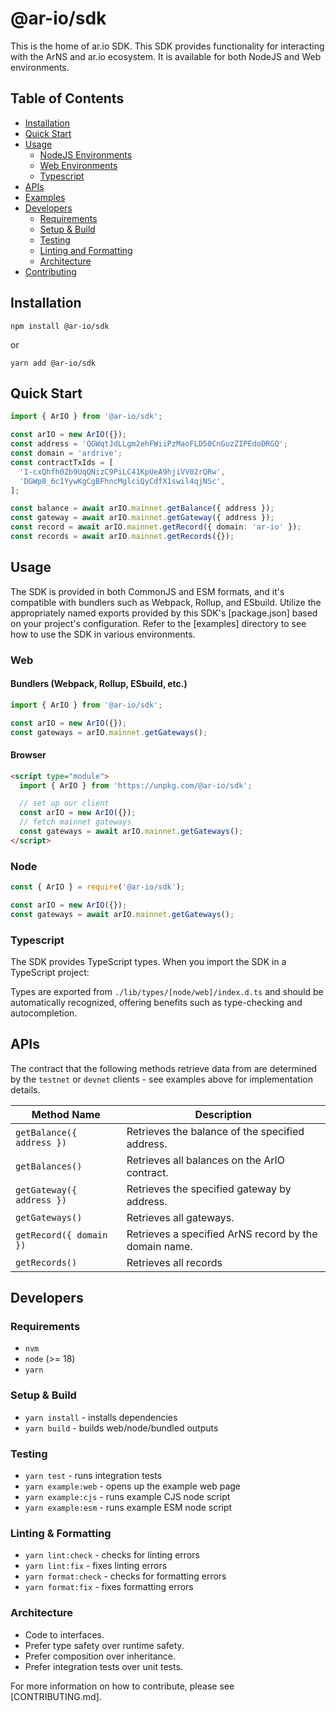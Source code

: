 # @ar-io/sdk

This is the home of ar.io SDK. This SDK provides functionality for interacting with the ArNS and ar.io ecosystem. It is available for both NodeJS and Web environments.

## Table of Contents

- [Installation](#installation)
- [Quick Start](#quick-start)
- [Usage](#usage)
  - [NodeJS Environments](#node)
  - [Web Environments](#web)
  - [Typescript](#typescript)
- [APIs](#apis)
- [Examples](./examples)
- [Developers](#developers)
  - [Requirements](#requirements)
  - [Setup & Build](#setup--build)
  - [Testing](#testing)
  - [Linting and Formatting](#linting--formatting)
  - [Architecture](#architecture)
- [Contributing](./CONTRIBUTING.md)

## Installation

```shell
npm install @ar-io/sdk
```

or

```shell
yarn add @ar-io/sdk
```

## Quick Start

```typescript
import { ArIO } from '@ar-io/sdk';

const arIO = new ArIO({});
const address = 'QGWqtJdLLgm2ehFWiiPzMaoFLD50CnGuzZIPEdoDRGQ';
const domain = 'ardrive';
const contractTxIds = [
  'I-cxQhfh0Zb9UqQNizC9PiLC41KpUeA9hjiVV02rQRw',
  'DGWp8_6c1YywKgCgBFhncMglciQyCdfX1swil4qjNSc',
];

const balance = await arIO.mainnet.getBalance({ address });
const gateway = await arIO.mainnet.getGateway({ address });
const record = await arIO.mainnet.getRecord({ domain: 'ar-io' });
const records = await arIO.mainnet.getRecords({});
```

## Usage

The SDK is provided in both CommonJS and ESM formats, and it's compatible with bundlers such as Webpack, Rollup, and ESbuild. Utilize the appropriately named exports provided by this SDK's [package.json] based on your project's configuration. Refer to the [examples] directory to see how to use the SDK in various environments.

### Web

#### Bundlers (Webpack, Rollup, ESbuild, etc.)

```javascript
import { ArIO } from '@ar-io/sdk';

const arIO = new ArIO({});
const gateways = arIO.mainnet.getGateways();
```

#### Browser

```html
<script type="module">
  import { ArIO } from 'https://unpkg.com/@ar-io/sdk';

  // set up our client
  const arIO = new ArIO({});
  // fetch mainnet gateways
  const gateways = await arIO.mainnet.getGateways();
</script>
```

### Node

```javascript
const { ArIO } = require('@ar-io/sdk');

const arIO = new ArIO({});
const gateways = await arIO.mainnet.getGateways();
```

### Typescript

The SDK provides TypeScript types. When you import the SDK in a TypeScript project:

Types are exported from `./lib/types/[node/web]/index.d.ts` and should be automatically recognized, offering benefits such as type-checking and autocompletion.

## APIs

The contract that the following methods retrieve data from are determined by the `testnet` or `devnet` clients - see examples above for implementation details.

| Method Name               | Description                                           |
| ------------------------- | ----------------------------------------------------- |
| `getBalance({ address })` | Retrieves the balance of the specified address.       |
| `getBalances()`           | Retrieves all balances on the ArIO contract.          |
| `getGateway({ address })` | Retrieves the specified gateway by address.           |
| `getGateways()`           | Retrieves all gateways.                               |
| `getRecord({ domain })`   | Retrieves a specified ArNS record by the domain name. |
| `getRecords()`            | Retrieves all records                                 |

## Developers

### Requirements

- `nvm`
- `node` (>= 18)
- `yarn`

### Setup & Build

- `yarn install` - installs dependencies
- `yarn build` - builds web/node/bundled outputs

### Testing

- `yarn test` - runs integration tests
- `yarn example:web` - opens up the example web page
- `yarn example:cjs` - runs example CJS node script
- `yarn example:esm` - runs example ESM node script

### Linting & Formatting

- `yarn lint:check` - checks for linting errors
- `yarn lint:fix` - fixes linting errors
- `yarn format:check` - checks for formatting errors
- `yarn format:fix` - fixes formatting errors

### Architecture

- Code to interfaces.
- Prefer type safety over runtime safety.
- Prefer composition over inheritance.
- Prefer integration tests over unit tests.

For more information on how to contribute, please see [CONTRIBUTING.md].

<!-- ADD ALL LINK REFERENCES BELOW -->
